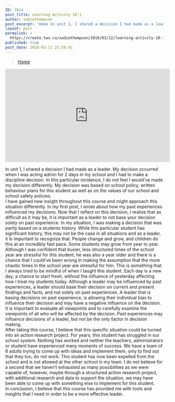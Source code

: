 ```yaml
---
ID: 3814
post_title: Learning Activity 10.1
author: sadiethompson
post_excerpt: 'Home In unit 1, I shared a decision I had made as a leader. My decision occurred when I was acting admin for 2 days in my school and I had to make a discipline decision. In this particular incidence, I do not feel I would&rsquo;ve made my decision differently. My decision was based on &hellip; <p><a href="https://create.twu.ca/sadiethompson/2018/03/12/learning-activity-10-1/">Continue reading<span> "Learning Activity 10.1"</span></a></p>'
layout: post
permalink: >
  https://create.twu.ca/sadiethompson/2018/03/12/learning-activity-10-1/
published: true
post_date: 2018-03-11 21:59:41
---
```

<blockquote class="wp-embedded-content" data-secret="IudX5x00U6"><p><a href="https://create.twu.ca/ldrs591-sp18/">Home</a></p></blockquote>
<p><iframe class="wp-embedded-content" sandbox="allow-scripts" security="restricted" src="https://create.twu.ca/ldrs591-sp18/embed/#?secret=IudX5x00U6" data-secret="IudX5x00U6" width="525" height="296" title="&#8220;Home&#8221; &#8212; Leadership 591: Scholarly Inquiry" frameborder="0" marginwidth="0" marginheight="0" scrolling="no"></iframe></p>
<p>In unit 1, I shared a decision I had made as a leader. My decision occurred when I was acting admin for 2 days in my school and I had to make a discipline decision. In this particular incidence, I do not feel I would’ve made my decision differently. My decision was based on school policy, written behaviour plans for this student as well as on the values of our school and school safety policies.<br />
I have gained new insight throughout this course and might approach this situation differently. In my first post, I wrote about how my past experiences influenced my decisions. Now that I reflect on this decision, I realize that as difficult as it may be, it is important as a leader to not base your decision solely on past experience. In my situation, I was making a decision that was partly based on a students history. While this particular student has significant history, this may not be the case in all situations and as a leader, it is important to recognize that. People change and grow, and children do this at an incredibly fast pace. Some students may grow from year to year. Although I was confident that busier, less structured times of the school year are stressful for this student, he was also a year older and there is a chance that I could’ve been wrong in making the assumption that the more chaotic times in the school year are stressful for him. This is something that I always tried to be mindful of when I taught this student. Each day is a new day, a chance to start fresh, without the influence of yesterday affecting how I treat my students today. Although a leader may be influenced by past experiences, a leader should base their decision on current and present findings and facts, and not solely on past experiences. A leader that is basing decisions on past experience, is allowing their individual bias to influence their decision and may have a negative influence on the decision. It is important to evaluate all viewpoints and to carefully examine the viewpoints of all who will be affected by the decision. Past experiences may influence decisions of a leader, but not be the only factor in decision making.<br />
After taking this course, I believe that this specific situation could be turned into an action research project. For years, this student has struggled in our school system. Nothing has worked and neither the teachers, administrators or student have experienced many moments of success. We have a team of 6 adults trying to come up with ideas and implement them, only to find out that they too, do not work. This student has now been expelled from the school and is not allowed at the other school in my town. I do not believe for a second that we haven’t exhausted as many possibilities as we were capable of, however, maybe through a structured action research project, with additional research and data to support the situation, we may have been able to come up with something else to implement for this student.<br />
In conclusion, I believe that this course has provided me with tools and insights that I need in order to be a more effective leader.</p>